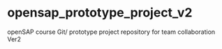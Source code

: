 # opensap_prototype_project_v2
openSAP course Git/ prototype project repository for team collaboration Ver2
